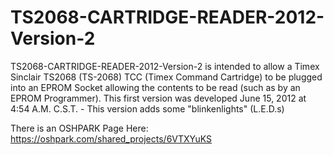 # TS2068-CARTRIDGE-READER-2012-Version-2
TS2068-CARTRIDGE-READER-2012-Version-2  is intended to allow a Timex Sinclair TS2068 (TS-2068) TCC (Timex Command Cartridge) to be plugged into an EPROM Socket allowing the contents to be read (such as by an EPROM Programmer). This first version was developed June 15, 2012 at 4:54 A.M. C.S.T. - This version adds some "blinkenlights" (L.E.D.s)

There is an OSHPARK Page Here: https://oshpark.com/shared_projects/6VTXYuKS

